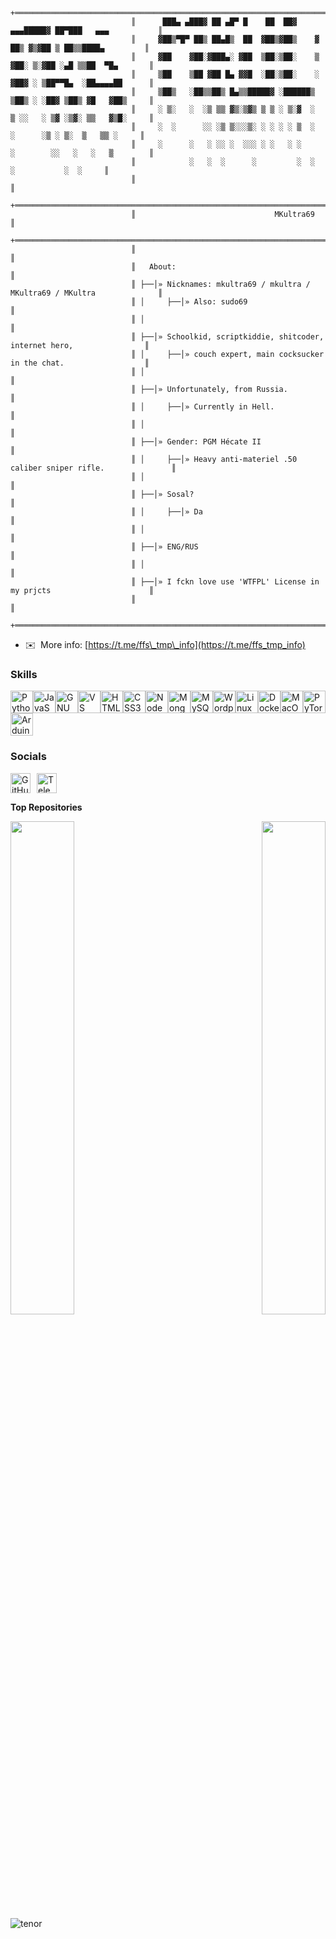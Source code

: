 ```
                           +═════════════════════════════════════════════════════════════════════════+
                           ║      ███▄ ▄███▓ ██ ▄█▀ █    ██  ██▓    ▄▄▄█████▓ ██▀███   ▄▄▄           ║
                           ║     ▓██▒▀█▀ ██▒ ██▄█▒  ██  ▓██▒▓██▒    ▓  ██▒ ▓▒▓██ ▒ ██▒▒████▄         ║
                           ║     ▓██    ▓██░▓███▄░ ▓██  ▒██░▒██░    ▒ ▓██░ ▒░▓██ ░▄█ ▒▒██  ▀█▄       ║
                           ║     ▒██    ▒██ ▓██ █▄ ▓▓█  ░██░▒██░    ░ ▓██▓ ░ ▒██▀▀█▄  ░██▄▄▄▄██      ║
                           ║     ▒██▒   ░██▒▒██▒ █▄▒▒█████▓ ░██████▒  ▒██▒ ░ ░██▓ ▒██▒ ▓█   ▓██▒     ║
                           ║     ░ ▒░   ░  ░▒ ▒▒ ▓▒░▒▓▒ ▒ ▒ ░ ▒░▓  ░  ▒ ░░   ░ ▒▓ ░▒▓░ ▒▒   ▓▒█░     ║
                           ║     ░  ░      ░░ ░▒ ▒░░░▒░ ░ ░ ░ ░ ▒  ░    ░      ░▒ ░ ▒░  ▒   ▒▒ ░     ║
                           ║     ░      ░   ░ ░░ ░  ░░░ ░ ░   ░ ░     ░        ░░   ░   ░   ▒        ║
                           ║            ░   ░  ░      ░         ░  ░            ░           ░  ░     ║ 
                           ║                                                                         ║
                           +═════════════════════════════════════════════════════════════════════════+
                           ║                               MKultra69                                 ║
                           +═════════════════════════════════════════════════════════════════════════+
                           ║                                                                         ║
                           ║   About:                                                                ║
                           ║ ├──│» Nicknames: mkultra69 / mkultra / MKultra69 / MKultra              ║
                           ║ │     ├──│» Also: sudo69                                                ║
                           ║ │                                                                       ║
                           ║ ├──│» Schoolkid, scriptkiddie, shitcoder, internet hero,                ║
                           ║ │     ├──│» couch expert, main cocksucker in the chat.                  ║
                           ║ │                                                                       ║
                           ║ ├──│» Unfortunately, from Russia.                                       ║
                           ║ │     ├──│» Currently in Hell.                                          ║
                           ║ │                                                                       ║
                           ║ ├──│» Gender: PGM Hécate II                                             ║
                           ║ │     ├──│» Heavy anti-materiel .50 caliber sniper rifle.               ║
                           ║ │                                                                       ║
                           ║ ├──│» Sosal?                                                            ║
                           ║ │     ├──│» Da                                                          ║
                           ║ │                                                                       ║
                           ║ ├──│» ENG/RUS                                                           ║
                           ║ │                                                                       ║
                           ║ ├──│» I fckn love use 'WTFPL' License in my prjcts                      ║
                           ║                                                                         ║
                           +═════════════════════════════════════════════════════════════════════════+
```
* ✉️  More info: [https://t.me/ffs\_tmp\_info](https://t.me/ffs_tmp_info)

### Skills


<p align="left">
<a href="https://www.python.org/" target="_blank" rel="noreferrer"><img src="https://raw.githubusercontent.com/danielcranney/readme-generator/main/public/icons/skills/python-colored.svg" width="36" height="36" alt="Python" /></a><a href="https://developer.mozilla.org/en-US/docs/Web/JavaScript" target="_blank" rel="noreferrer"><img src="https://raw.githubusercontent.com/danielcranney/readme-generator/main/public/icons/skills/javascript-colored.svg" width="36" height="36" alt="JavaScript" /></a><a href="https://www.gnu.org/software/bash/" target="_blank" rel="noreferrer"><img src="https://raw.githubusercontent.com/danielcranney/readme-generator/main/public/icons/skills/gnubash.svg" width="36" height="36" alt="GNU Bash" /></a><a href="https://code.visualstudio.com/" target="_blank" rel="noreferrer"><img src="https://raw.githubusercontent.com/danielcranney/readme-generator/main/public/icons/skills/visualstudiocode.svg" width="36" height="36" alt="VS Code" /></a><a href="https://developer.mozilla.org/en-US/docs/Glossary/HTML5" target="_blank" rel="noreferrer"><img src="https://raw.githubusercontent.com/danielcranney/readme-generator/main/public/icons/skills/html5-colored.svg" width="36" height="36" alt="HTML5" /></a><a href="https://www.w3.org/TR/CSS/#css" target="_blank" rel="noreferrer"><img src="https://raw.githubusercontent.com/danielcranney/readme-generator/main/public/icons/skills/css3-colored.svg" width="36" height="36" alt="CSS3" /></a><a href="https://nodejs.org/en/" target="_blank" rel="noreferrer"><img src="https://raw.githubusercontent.com/danielcranney/readme-generator/main/public/icons/skills/nodejs-colored.svg" width="36" height="36" alt="NodeJS" /></a><a href="https://www.mongodb.com/" target="_blank" rel="noreferrer"><img src="https://raw.githubusercontent.com/danielcranney/readme-generator/main/public/icons/skills/mongodb-colored.svg" width="36" height="36" alt="MongoDB" /></a><a href="https://www.mysql.com/" target="_blank" rel="noreferrer"><img src="https://raw.githubusercontent.com/danielcranney/readme-generator/main/public/icons/skills/mysql-colored.svg" width="36" height="36" alt="MySQL" /></a><a href="https://wordpress.com" target="_blank" rel="noreferrer"><img src="https://raw.githubusercontent.com/danielcranney/readme-generator/main/public/icons/skills/wordpress-colored.svg" width="36" height="36" alt="Wordpress" /></a><a href="https://www.linux.org" target="_blank" rel="noreferrer"><img src="https://raw.githubusercontent.com/danielcranney/readme-generator/main/public/icons/skills/linux-colored.svg" width="36" height="36" alt="Linux" /></a><a href="https://www.docker.com/" target="_blank" rel="noreferrer"><img src="https://raw.githubusercontent.com/danielcranney/readme-generator/main/public/icons/skills/docker-colored.svg" width="36" height="36" alt="Docker" /></a><a href="https://apple.com" target="_blank" rel="noreferrer"><img src="https://raw.githubusercontent.com/danielcranney/readme-generator/main/public/icons/skills/macos-colored-dark.svg" width="36" height="36" alt="MacOS" /></a><a href="https://pytorch.org/" target="_blank" rel="noreferrer"><img src="https://raw.githubusercontent.com/danielcranney/readme-generator/main/public/icons/skills/pytorch-colored.svg" width="36" height="36" alt="PyTorch" /></a><a href="https://store.arduino.cc/?gclid=Cj0KCQjw2eilBhCCARIsAG0Pf8uueBifykWcsSS4LPESeGQfxGVKJYnzV7bz471XfknQJy_1VINVWM8aAkLtEALw_wcB" target="_blank" rel="noreferrer"><img src="https://raw.githubusercontent.com/danielcranney/readme-generator/main/public/icons/skills/arduino-colored.svg" width="36" height="36" alt="Arduino" /></a>
</p>


### Socials

<p align="left" style="display: flex; gap: 10px;">
  <a href="https://www.github.com/mkultra6969" target="_blank" rel="noreferrer">
    <picture>
      <source media="(prefers-color-scheme: dark)" srcset="https://raw.githubusercontent.com/danielcranney/readme-generator/main/public/icons/socials/github-dark.svg" />
      <source media="(prefers-color-scheme: light)" srcset="https://raw.githubusercontent.com/danielcranney/readme-generator/main/public/icons/socials/github.svg" />
      <img src="https://raw.githubusercontent.com/danielcranney/readme-generator/main/public/icons/socials/github.svg" width="32" height="32" alt="GitHub" />
    </picture>
  </a>
  <a href="https://t.me/ffs_tmp_info" target="_blank" rel="noreferrer">
    <picture>
      <source media="(prefers-color-scheme: dark)" srcset="https://upload.wikimedia.org/wikipedia/commons/e/ef/Telegram_X_2019_Logo.svg" />
      <source media="(prefers-color-scheme: light)" srcset="https://upload.wikimedia.org/wikipedia/commons/8/83/Telegram_2019_Logo.svg" />
      <img src="https://upload.wikimedia.org/wikipedia/commons/8/83/Telegram_2019_Logo.svg" width="32" height="32" alt="Telegram" />
    </picture>
  </a>
</p>




<b>Top Repositories</b>

<div width="100%" align="center"><a href="https://github.com/mkultra6969/AnyDesk-reset" align="left"><img align="left" width="45%" src="https://github-readme-stats.vercel.app/api/pin/?username=mkultra6969&repo=AnyDesk-reset&title_color=0891b2&text_color=ffffff&icon_color=0891b2&bg_color=1c1917&hide_border=true&locale=en" /></a><a href="https://github.com/mkultra6969/DanmakuChat" align="right"><img align="right" width="45%" src="https://github-readme-stats.vercel.app/api/pin/?username=mkultra6969&repo=DanmakuChat&title_color=0891b2&text_color=ffffff&icon_color=0891b2&bg_color=1c1917&hide_border=true&locale=en" /></a></div><br /><br /><br /><br /><br /><br /><br />



![tenor](https://github.com/user-attachments/assets/1e087a86-e82a-423c-aeb2-1f69de91a43d)

